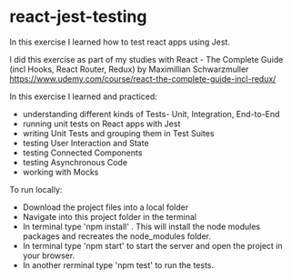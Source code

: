 # react-jest-testing
In this exercise I learned how to test react apps using Jest. 


I did this exercise as part of my studies with React - The Complete Guide (incl Hooks, React Router, Redux) by Maximillian Schwarzmuller
https://www.udemy.com/course/react-the-complete-guide-incl-redux/

In this exercise I learned and practiced: 
- understanding different kinds of Tests- Unit, Integration, End-to-End
- running unit tests on React apps with Jest
- writing Unit Tests and grouping them in Test Suites
- testing User Interaction and State
- testing Connected Components
- testing Asynchronous Code
- working with Mocks


To run locally: 
- Download the project files into a local folder 
- Navigate into this project folder in the terminal 
- In terminal type 'npm install' . This will install the node modules packages and recreates the node_modules folder. 
- In terminal type 'npm start' to start the server and open the project in your browser.
- In another rerminal type 'npm test' to run the tests. 
